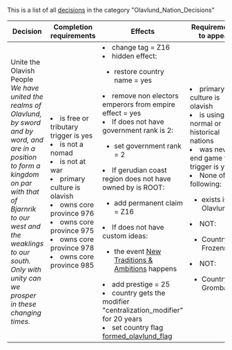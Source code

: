 This is a list of all [decisions](decisions.md) in the category "Olavlund_Nation_Decisions"

| Decision | Completion requirements | Effects | Requirements to appear |
| ----- | ------ | ----- | ------ |
| <a name="olavlund_nation">Unite the Olavish People</a><br />*We have united the realms of Olavlund, by sword and by word, and are in a position to form a kingdom on par with that of Bjarnrík to our west and the weaklings to our south. Only with unity can we prosper in these changing times.* | <li>is free or tributary trigger is yes</li><li>is not a nomad</li><li>is not at war</li><li>primary culture is olavish</li><li>owns core province 976</li><li>owns core province  975</li><li>owns core province   978</li><li>owns core province    985</li> | <li>change tag = Z16</li><li>hidden effect:</li><ul><li>restore country name = yes</li></ul><li>remove non electors emperors from empire effect = yes</li><li>If does not have government rank is 2:</li><ul><li>set government rank = 2</li></ul><li>If gerudian coast region does not have owned by is ROOT:</li><ul><li>add permanent claim = Z16</li></ul><li>If does not have custom ideas:</li><ul><li>the event [New Traditions & Ambitions](../events/new_traditions_ambitions.md) happens</li></ul><li>add prestige = 25</li><li>country gets the modifier "centralization_modifier" for 20 years</li><li>set country flag [formed_olavlund_flag](../flags/formed_olavlund_flag.md)</li> | <li>primary culture is olavish</li><li>is using normal or historical nations</li><li>was never end game tag trigger is yes</li><li>None of the following:</li><ul><li>exists is Olavlund</li></ul><li>NOT:</li><ul><li>Country is Frozenmaw</li></ul><li>NOT:</li><ul><li>Country is Grombar</li></ul> |
